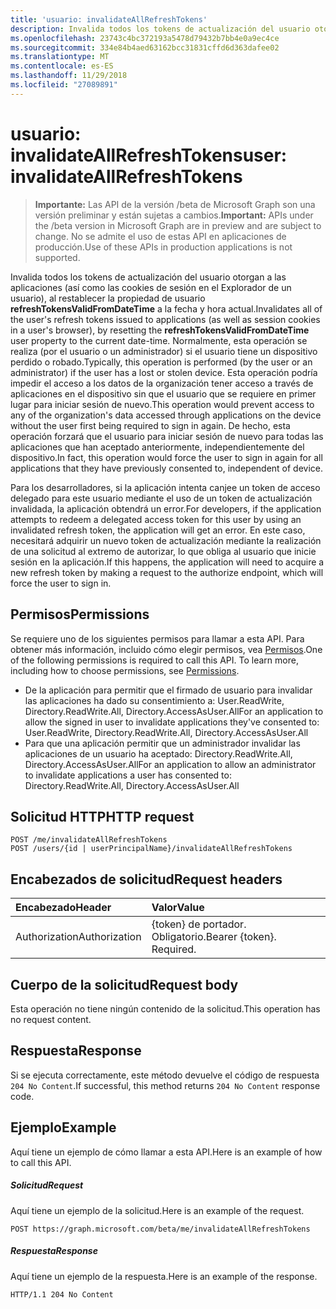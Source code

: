 ```yaml
---
title: 'usuario: invalidateAllRefreshTokens'
description: Invalida todos los tokens de actualización del usuario otorgan a las aplicaciones (así como las cookies de sesión en el Explorador de un usuario), al restablecer la propiedad de usuario **refreshTokensValidFromDateTime** a la fecha y hora actual. Normalmente, esta operación se realiza (por el usuario o un administrador) si el usuario tiene un dispositivo perdido o robado.  Esta operación podría impedir el acceso a los datos de la organización tener acceso a través de aplicaciones en el dispositivo sin que el usuario que se requiere en primer lugar para iniciar sesión de nuevo. De hecho, esta operación forzará que el usuario para iniciar sesión de nuevo para todas las aplicaciones que han aceptado anteriormente, independientemente del dispositivo.
ms.openlocfilehash: 23743c4bc372193a5478d79432b7bb4e0a9ec4ce
ms.sourcegitcommit: 334e84b4aed63162bcc31831cffd6d363dafee02
ms.translationtype: MT
ms.contentlocale: es-ES
ms.lasthandoff: 11/29/2018
ms.locfileid: "27089891"
---
```

# <a name="user-invalidateallrefreshtokens"></a><span data-ttu-id="7bec7-106">usuario: invalidateAllRefreshTokens</span><span class="sxs-lookup"><span data-stu-id="7bec7-106">user: invalidateAllRefreshTokens</span></span>

> <span data-ttu-id="7bec7-107">**Importante:** Las API de la versión /beta de Microsoft Graph son una versión preliminar y están sujetas a cambios.</span><span class="sxs-lookup"><span data-stu-id="7bec7-107">**Important:** APIs under the /beta version in Microsoft Graph are in preview and are subject to change.</span></span> <span data-ttu-id="7bec7-108">No se admite el uso de estas API en aplicaciones de producción.</span><span class="sxs-lookup"><span data-stu-id="7bec7-108">Use of these APIs in production applications is not supported.</span></span>

<span data-ttu-id="7bec7-109">Invalida todos los tokens de actualización del usuario otorgan a las aplicaciones (así como las cookies de sesión en el Explorador de un usuario), al restablecer la propiedad de usuario **refreshTokensValidFromDateTime** a la fecha y hora actual.</span><span class="sxs-lookup"><span data-stu-id="7bec7-109">Invalidates all of the user's refresh tokens issued to applications (as well as session cookies in a user's browser), by resetting the **refreshTokensValidFromDateTime** user property to the current date-time.</span></span> <span data-ttu-id="7bec7-110">Normalmente, esta operación se realiza (por el usuario o un administrador) si el usuario tiene un dispositivo perdido o robado.</span><span class="sxs-lookup"><span data-stu-id="7bec7-110">Typically, this operation is performed (by the user or an administrator) if the user has a lost or stolen device.</span></span>  <span data-ttu-id="7bec7-111">Esta operación podría impedir el acceso a los datos de la organización tener acceso a través de aplicaciones en el dispositivo sin que el usuario que se requiere en primer lugar para iniciar sesión de nuevo.</span><span class="sxs-lookup"><span data-stu-id="7bec7-111">This operation would prevent access to any of the organization's data accessed through applications on the device without the user first being required to sign in again.</span></span> <span data-ttu-id="7bec7-112">De hecho, esta operación forzará que el usuario para iniciar sesión de nuevo para todas las aplicaciones que han aceptado anteriormente, independientemente del dispositivo.</span><span class="sxs-lookup"><span data-stu-id="7bec7-112">In fact, this operation would force the user to sign in again for all applications that they have previously consented to, independent of device.</span></span>

<span data-ttu-id="7bec7-113">Para los desarrolladores, si la aplicación intenta canjee un token de acceso delegado para este usuario mediante el uso de un token de actualización invalidada, la aplicación obtendrá un error.</span><span class="sxs-lookup"><span data-stu-id="7bec7-113">For developers, if the application attempts to redeem a delegated access token for this user by using an invalidated refresh token, the application will get an error.</span></span> <span data-ttu-id="7bec7-114">En este caso, necesitará adquirir un nuevo token de actualización mediante la realización de una solicitud al extremo de autorizar, lo que obliga al usuario que inicie sesión en la aplicación.</span><span class="sxs-lookup"><span data-stu-id="7bec7-114">If this happens, the application will need to acquire a new refresh token by making a request to the authorize endpoint, which will force the user to sign in.</span></span>

## <a name="permissions"></a><span data-ttu-id="7bec7-115">Permisos</span><span class="sxs-lookup"><span data-stu-id="7bec7-115">Permissions</span></span>
<span data-ttu-id="7bec7-p105">Se requiere uno de los siguientes permisos para llamar a esta API. Para obtener más información, incluido cómo elegir permisos, vea [Permisos](/graph/permissions-reference).</span><span class="sxs-lookup"><span data-stu-id="7bec7-p105">One of the following permissions is required to call this API. To learn more, including how to choose permissions, see [Permissions](/graph/permissions-reference).</span></span>

+ <span data-ttu-id="7bec7-118">De la aplicación para permitir que el firmado de usuario para invalidar las aplicaciones ha dado su consentimiento a: User.ReadWrite, Directory.ReadWrite.All, Directory.AccessAsUser.All</span><span class="sxs-lookup"><span data-stu-id="7bec7-118">For an application to allow the signed in user to invalidate applications they've consented to: User.ReadWrite, Directory.ReadWrite.All, Directory.AccessAsUser.All</span></span>
+ <span data-ttu-id="7bec7-119">Para que una aplicación permitir que un administrador invalidar las aplicaciones de un usuario ha aceptado: Directory.ReadWrite.All, Directory.AccessAsUser.All</span><span class="sxs-lookup"><span data-stu-id="7bec7-119">For an application to allow an administrator to invalidate applications a user has consented to: Directory.ReadWrite.All, Directory.AccessAsUser.All</span></span>

## <a name="http-request"></a><span data-ttu-id="7bec7-120">Solicitud HTTP</span><span class="sxs-lookup"><span data-stu-id="7bec7-120">HTTP request</span></span>
<!-- { "blockType": "ignored" } -->
```http
POST /me/invalidateAllRefreshTokens
POST /users/{id | userPrincipalName}/invalidateAllRefreshTokens
```
## <a name="request-headers"></a><span data-ttu-id="7bec7-121">Encabezados de solicitud</span><span class="sxs-lookup"><span data-stu-id="7bec7-121">Request headers</span></span>
| <span data-ttu-id="7bec7-122">Encabezado</span><span class="sxs-lookup"><span data-stu-id="7bec7-122">Header</span></span>       | <span data-ttu-id="7bec7-123">Valor</span><span class="sxs-lookup"><span data-stu-id="7bec7-123">Value</span></span> |
|:---------------|:--------|
| <span data-ttu-id="7bec7-124">Authorization</span><span class="sxs-lookup"><span data-stu-id="7bec7-124">Authorization</span></span>  | <span data-ttu-id="7bec7-p106">{token} de portador. Obligatorio.</span><span class="sxs-lookup"><span data-stu-id="7bec7-p106">Bearer {token}. Required.</span></span>  |

## <a name="request-body"></a><span data-ttu-id="7bec7-127">Cuerpo de la solicitud</span><span class="sxs-lookup"><span data-stu-id="7bec7-127">Request body</span></span>
<span data-ttu-id="7bec7-128">Esta operación no tiene ningún contenido de la solicitud.</span><span class="sxs-lookup"><span data-stu-id="7bec7-128">This operation has no request content.</span></span>

## <a name="response"></a><span data-ttu-id="7bec7-129">Respuesta</span><span class="sxs-lookup"><span data-stu-id="7bec7-129">Response</span></span>

<span data-ttu-id="7bec7-130">Si se ejecuta correctamente, este método devuelve el código de respuesta `204 No Content`.</span><span class="sxs-lookup"><span data-stu-id="7bec7-130">If successful, this method returns `204 No Content` response code.</span></span>

## <a name="example"></a><span data-ttu-id="7bec7-131">Ejemplo</span><span class="sxs-lookup"><span data-stu-id="7bec7-131">Example</span></span>
<span data-ttu-id="7bec7-132">Aquí tiene un ejemplo de cómo llamar a esta API.</span><span class="sxs-lookup"><span data-stu-id="7bec7-132">Here is an example of how to call this API.</span></span>
##### <a name="request"></a><span data-ttu-id="7bec7-133">Solicitud</span><span class="sxs-lookup"><span data-stu-id="7bec7-133">Request</span></span>
<span data-ttu-id="7bec7-134">Aquí tiene un ejemplo de la solicitud.</span><span class="sxs-lookup"><span data-stu-id="7bec7-134">Here is an example of the request.</span></span>
<!-- {
  "blockType": "request",
  "name": "user_invalidateallrefreshtokens"
}-->
```http
POST https://graph.microsoft.com/beta/me/invalidateAllRefreshTokens
```

##### <a name="response"></a><span data-ttu-id="7bec7-135">Respuesta</span><span class="sxs-lookup"><span data-stu-id="7bec7-135">Response</span></span>
<span data-ttu-id="7bec7-136">Aquí tiene un ejemplo de la respuesta.</span><span class="sxs-lookup"><span data-stu-id="7bec7-136">Here is an example of the response.</span></span> 
<!-- {
  "blockType": "response",
  "truncated": true
} -->
```http
HTTP/1.1 204 No Content
```

<!-- uuid: 8fcb5dbc-d5aa-4681-8e31-b001d5168d79
2015-10-25 14:57:30 UTC -->
<!-- {
  "type": "#page.annotation",
  "description": "user: invalidateAllRefreshTokens",
  "keywords": "",
  "section": "documentation",
  "tocPath": ""
}-->
